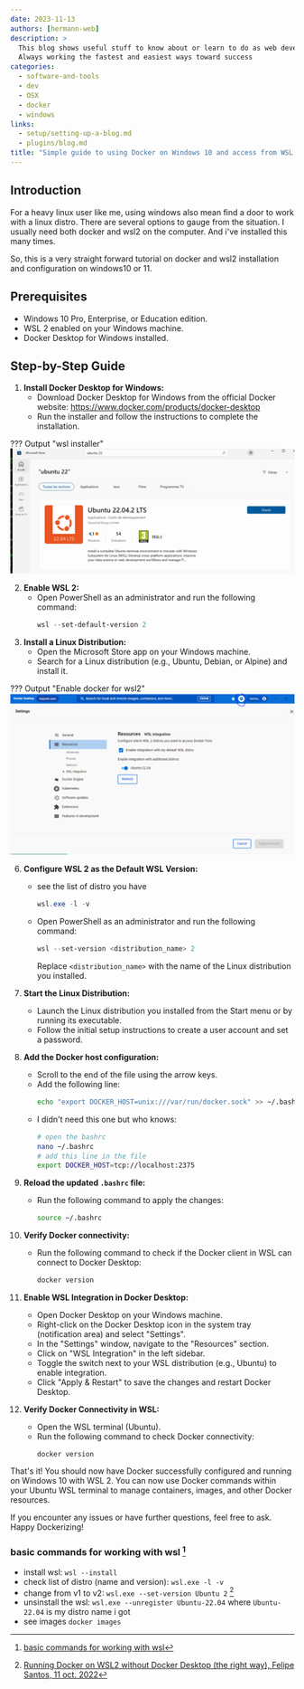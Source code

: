 ```yaml
---
date: 2023-11-13
authors: [hermann-web]
description: >
  This blog shows useful stuff to know about or learn to do as web developer or data scientist/engineer
  Always working the fastest and easiest ways toward success
categories:
  - software-and-tools
  - dev
  - OSX
  - docker
  - windows
links:
  - setup/setting-up-a-blog.md
  - plugins/blog.md
title: "Simple guide to using Docker on Windows 10 and access from WSL 2"
---
```


## Introduction
For a heavy linux user like me, using windows also mean find a door to work with a linux distro. There are several options to gauge from the situation. I usually need both docker and wsl2 on the computer. And i've installed this many times. 

So, this is a very straight forward tutorial on docker and wsl2 installation and configuration on windows10 or 11.

## Prerequisites
- Windows 10 Pro, Enterprise, or Education edition.
- WSL 2 enabled on your Windows machine.
- Docker Desktop for Windows installed.

## Step-by-Step Guide
<!-- - install docker [^3]: He recommend to install [docker desktop](https://docs.docker.com/desktop/install/windows-install/) -->

1. **Install Docker Desktop for Windows:**
   - Download Docker Desktop for Windows from the official Docker website: https://www.docker.com/products/docker-desktop
   - Run the installer and follow the instructions to complete the installation.

??? Output "wsl installer"
    ![](./img/install-wsl-windows10.png)

2. **Enable WSL 2:**
   - Open PowerShell as an administrator and run the following command:
     ```powershell
     wsl --set-default-version 2
     ```

<!-- more -->

3. **Install a Linux Distribution:**
   - Open the Microsoft Store app on your Windows machine.
   - Search for a Linux distribution (e.g., Ubuntu, Debian, or Alpine) and install it.

??? Output "Enable docker for wsl2"
    ![](./img/wsl2-enable-docker.png)

6. **Configure WSL 2 as the Default WSL Version:**
   - see the list of distro you have 
     ```powershell
     wsl.exe -l -v
     ```
   - Open PowerShell as an administrator and run the following command:
     ```powershell
     wsl --set-version <distribution_name> 2
     ```
     Replace `<distribution_name>` with the name of the Linux distribution you installed.

7. **Start the Linux Distribution:**
   - Launch the Linux distribution you installed from the Start menu or by running its executable.
   - Follow the initial setup instructions to create a user account and set a password.

8. **Add the Docker host configuration:**
   - Scroll to the end of the file using the arrow keys.
   - Add the following line:
     ```bash
     echo "export DOCKER_HOST=unix:///var/run/docker.sock" >> ~/.bashrc
     ```
   - I didn't need this one but who knows:
     ```bash
     # open the bashrc
     nano ~/.bashrc
     # add this line in the file
     export DOCKER_HOST=tcp://localhost:2375
     ```

9. **Reload the updated `.bashrc` file:**
   - Run the following command to apply the changes:
     ```bash
     source ~/.bashrc
     ```

10. **Verify Docker connectivity:**
    - Run the following command to check if the Docker client in WSL can connect to Docker Desktop:
      ```bash
      docker version
      ```

11. **Enable WSL Integration in Docker Desktop:**
    - Open Docker Desktop on your Windows machine.
    - Right-click on the Docker Desktop icon in the system tray (notification area) and select "Settings".
    - In the "Settings" window, navigate to the "Resources" section.
    - Click on "WSL Integration" in the left sidebar.
    - Toggle the switch next to your WSL distribution (e.g., Ubuntu) to enable integration.
    - Click "Apply & Restart" to save the changes and restart Docker Desktop.

12. **Verify Docker Connectivity in WSL:**
    - Open the WSL terminal (Ubuntu).
    - Run the following command to check Docker connectivity:
      ```
      docker version
      ```

That's it! You should now have Docker successfully configured and running on Windows 10 with WSL 2. You can now use Docker commands within your Ubuntu WSL terminal to manage containers, images, and other Docker resources.

If you encounter any issues or have further questions, feel free to ask. Happy Dockerizing!

### basic commands for working with wsl [^2]
- install wsl: ```wsl --install```
- check list of distro (name and version): ```wsl.exe -l -v```
- change from v1 to v2: ```wsl.exe --set-version Ubuntu 2``` [^1]
- unsinstall the wsl: ```wsl.exe --unregister Ubuntu-22.04``` where `Ubuntu-22.04` is my distro name i got
- see images 
```docker images```




[^1]: [Running Docker on WSL2 without Docker Desktop (the right way), Felipe Santos, 11 oct. 2022](https://dev.to/felipecrs/simply-run-docker-on-wsl2-3o8)
[^3]: [2nd tuto for installing docker on windows](https://dev.to/bowmanjd/install-docker-on-windows-wsl-without-docker-desktop-34m9)
[^2]: [basic commands for working with wsl](https://learn.microsoft.com/en-us/windows/wsl/install#install-wsl-command)